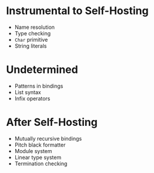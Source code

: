 # Instrumental to Self-Hosting
- Name resolution
- Type checking
- `Char` primitive
- String literals

# Undetermined
- Patterns in bindings
- List syntax
- Infix operators

# After Self-Hosting
- Mutually recursive bindings
- Pitch black formatter
- Module system
- Linear type system
- Termination checking